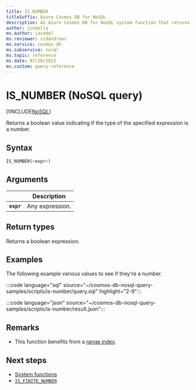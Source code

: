 ```yaml
---
title: IS_NUMBER
titleSuffix: Azure Cosmos DB for NoSQL
description: An Azure Cosmos DB for NoSQL system function that returns true if the type of the specified expression is a number.
author: jcodella
ms.author: jacodel
ms.reviewer: sidandrews
ms.service: cosmos-db
ms.subservice: nosql
ms.topic: reference
ms.date: 07/20/2023
ms.custom: query-reference
---
```


# IS_NUMBER (NoSQL query)

[!INCLUDE[NoSQL](../../includes/appliesto-nosql.md)]

Returns a boolean value indicating if the type of the specified expression is a number.

## Syntax

```sql
IS_NUMBER(<expr>)  
```  
  
## Arguments

| | Description |
| --- | --- |
| **`expr`** | Any expression. |
  
## Return types
  
Returns a boolean expression.  
  
## Examples

The following example various values to see if they're a number.

:::code language="sql" source="~/cosmos-db-nosql-query-samples/scripts/is-number/query.sql" highlight="2-9":::

:::code language="json" source="~/cosmos-db-nosql-query-samples/scripts/is-number/result.json":::

## Remarks

- This function benefits from a [range index](../../index-policy.md#includeexclude-strategy).

## Next steps

- [System functions](system-functions.yml)
- [`IS_FINITE_NUMBER`](is-finite-number.md)
